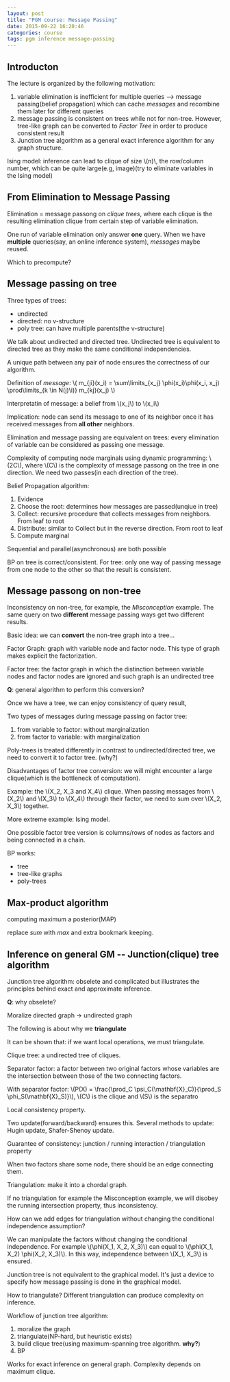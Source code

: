 ```yaml
---
layout: post
title: "PGM course: Message Passing"
date: 2015-09-22 16:20:46
categories: course
tags: pgm inference message-passing
---
```


## Introducton

The lecture is organized by the following motivation:

1. variable elimination is inefficient for multiple queries --> message passing(belief propagation) which can cache *messages* and recombine them later for different queries
2. message passing is consistent on trees while not for non-tree. However, tree-like graph can be converted to *Factor Tree* in order to produce consistent result
3. Junction tree algorithm as a general exact inference algorithm for any graph structure.

Ising model: inference can lead to clique of size \\(n)\\, the row/column number, which can be quite large(e.g, image)(try to eliminate variables in the Ising model)

## From Elimination to Message Passing

Elimination = message passong on *clique trees*, where each clique is the resulting elimination clique from certain step of variable elimination.

One run of variable elimination only answer **one** query. When we have **multiple** queries(say, an online inference system), *messages* maybe reused.

Which to precompute?

## Message passing on tree

Three types of trees:

- undirected
- directed: no v-structure
- poly tree: can have multiple parents(the v-structure)

We talk about undirected and directed tree. Undirected tree is equivalent to directed tree as they make the same conditional independencies.

A unique path between any pair of node ensures the correctness of our algorithm.

Definition of *message*: \\( m_{ji}(x_i) = \sum\limits_{x_j} \phi(x_i)\phi(x_i, x_j) \prod\limits_{k \in N(j)\i)} m_{kj}(x_j) \\)

Interpretatin of message: a belief from \\(x_j\\) to \\(x_i\\)

Implication: node can send its message to one of its neighbor once it has received messages from **all other** neighbors.

Elimination and message passing are equivalent on trees: every elimination of variable can be considered as passing one message.

Complexity of computing node marginals using dynamic programming: \\(2C\\), where \\(C\\) is the complexity of message passong on the tree in one direction. We need two passes(in each direction of the tree).

Belief Propagation algorithm:

1. Evidence
2. Choose the root: determines how messages are passed(unqiue in tree)
3. Collect: recursive procedure that collects messages from neighbors. From leaf to root
4. Distribute: similar to Collect but in the reverse direction. From root to leaf
5. Compute marginal

Sequential and parallel(asynchronous) are both possible

BP on tree is correct/consistent. For tree: only one way of passing message from one node to the other so that the result is consistent.

## Message passong on non-tree

Inconsistency on non-tree, for example, the *Misconception* example. The same query on two **different** message passing ways get two different results.

Basic idea: we can **convert** the non-tree graph into a tree...

Factor Graph: graph with variable node and factor node. This type of graph makes explicit the factorization.

Factor tree: the factor graph in which the distinction between variable nodes and factor nodes are ignored and such graph is an undirected tree

**Q**: general algorithm to perform this conversion?

Once we have a tree, we can enjoy consistency of query result,

Two types of messages during message passing on factor tree:

1. from variable to factor: without marginalization
2. from factor to variable: with marginalization

Poly-trees is treated differently in contrast to undirected/directed tree, we need to convert it to factor tree. (why?)

Disadvantages of factor tree conversion: we will might encounter a large clique(which is the bottleneck of computation).

Example: the \\(X_2, X_3 and X_4\\) clique. When passing messages from \\(X_2\\) and \\(X_3\\) to \\(X_4\\) through their factor, we need to sum over \\(X_2, X_3\\) together.

More extreme example: Ising model.

One possible factor tree version is columns/rows of nodes as factors and being connected in a chain.

BP works:

- tree
- tree-like graphs
- poly-trees

## Max-product algorithm

computing maximum a posterior(MAP)

replace *sum* with *max* and extra bookmark keeping.

## Inference on general GM -- Junction(clique) tree algorithm

Junction tree algorithm: obselete and complicated but illustrates the principles behind exact and approximate inference.

**Q**: why obselete?

Moralize directed graph -> undirected graph

The following is about why we **triangulate**

It can be shown that: if we want local operations, we must triangulate.

Clique tree: a undirected tree of cliques.

Separator factor: a factor between two original factors whose variables are the intersection between those of the two connecting factors.

With separator factor: \\(P(X) = \frac{\prod_C \psi_C(\mathbf{X}_C)}{\prod_S \phi_S(\mathbf{X}_S)}\\), \\(C\\) is the clique and \\(S\\) is the separatro

Local consistency property.

Two update(forward/backward) ensures this. Several methods to update: Hugin update, Shafer-Shenoy update.


Guarantee of consistency: junction / running interaction / triangulation property

When two factors share some node, there should be an edge connecting them.


Triangulation: make it into a chordal graph.

If no triangulation for example the Misconception example, we will disobey the running intersection property, thus inconsistency.

How can we add edges for triangulation without changing the conditional independence assumption?

We can manipulate the factors without changing the conditional independence. For example \\(\phi(X_1, X_2, X_3)\\) can equal to \\(\phi(X_1, X_2) \phi(X_2, X_3)\\). In this way, independence between \\(X_1, X_3\\) is ensured.


Junction tree is not equivalent to the graphical model. It's just a device to specify how message passing is done in the graphical model.

How to triangulate? Different triangulation can produce complexity on inference.

Workflow of junction tree algorithm:

1. moralize the graph
2. triangulate(NP-hard, but heuristic exists)
3. build clique tree(using maximum-spanning tree algorithm. **why?**)
4. BP

Works for exact inference on general graph. Complexity depends on maximum clique.
